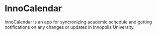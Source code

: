 # InnoCalendar
InnoCalendar is an app for syncronizing academic schedule and getting notifications on any changes or updates in Innopolis University.
